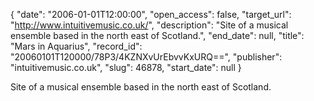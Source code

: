 {
  "date": "2006-01-01T12:00:00", 
  "open_access": false, 
  "target_url": "http://www.intuitivemusic.co.uk/", 
  "description": "Site of a musical ensemble based in the north east of Scotland.", 
  "end_date": null, 
  "title": "Mars in Aquarius", 
  "record_id": "20060101T120000/78P3/4KZNXvUrEbvvKxURQ==", 
  "publisher": "intuitivemusic.co.uk", 
  "slug": 46878, 
  "start_date": null
}

Site of a musical ensemble based in the north east of Scotland.